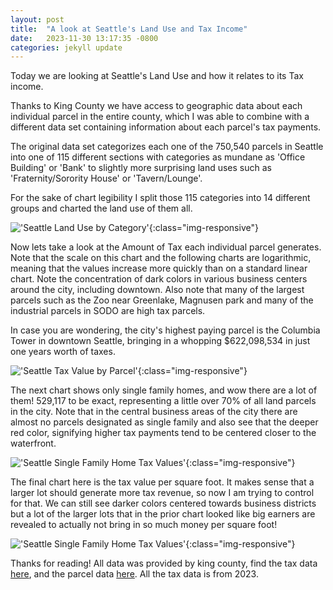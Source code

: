 ```yaml
---
layout: post
title:  "A look at Seattle's Land Use and Tax Income"
date:   2023-11-30 13:17:35 -0800
categories: jekyll update
---
```


Today we are looking at Seattle's Land Use and how it relates to its Tax income.

Thanks to King County we have access to geographic data about each individual parcel in the entire county, which I was able to combine with a different data set containing information about each parcel's tax payments.

The original data set categorizes each one of the 750,540 parcels in Seattle into one of 115 different sections with categories as mundane as 'Office Building' or 'Bank' to slightly more surprising land uses such as 'Fraternity/Sorority House' or 'Tavern/Lounge'.

For the sake of chart legibility I split those 115 categories into 14 different groups and charted the land use of them all.

!['Seattle Land Use by Category'](/images/SeattleTax/Land_Use_By_Cat.png){:class="img-responsive"}

Now lets take a look at the Amount of Tax each individual parcel generates. Note that the scale on this chart and the following charts are logarithmic, meaning that the values increase more quickly than on a standard linear chart. Note the concentration of dark colors in various business centers around the city, including downtown. Also note that many of the largest parcels such as the Zoo near Greenlake, Magnusen park and many of the industrial parcels in SODO are high tax parcels.

In case you are wondering, the city's highest paying parcel is the Columbia Tower in downtown Seattle, bringing in a whopping $622,098,534 in just one years worth of taxes.

!['Seattle Tax Value by Parcel'](/images/SeattleTax/Tax_By_Parcel.png){:class="img-responsive"}

The next chart shows only single family homes, and wow there are a lot of them! 529,117 to be exact, representing a little over 70% of all land parcels in the city. Note that in the central business areas of the city there are almost no parcels designated as single family and also see that the deeper red color, signifying higher tax payments tend to be centered closer to the waterfront.

!['Seattle Single Family Home Tax Values'](/images/SeattleTax/Single_Family_Tax.png){:class="img-responsive"}

The final chart here is the tax value per square foot. It makes sense that a larger lot should generate more tax revenue, so now I am trying to control for that. We can still see darker colors centered towards business districts but a lot of the larger lots that in the prior chart looked like big earners are revealed to actually not bring in so much money per square foot!

!['Seattle Single Family Home Tax Values'](/images/SeattleTax/Tax_Per_Sq_Foot.png){:class="img-responsive"}

Thanks for reading! All data was provided by king county, find the tax data [here](https://data.kingcounty.gov/Property-Assessments/Real-Property-Tax-Receivables/dkna-i698), and the parcel data [here](https://gis-kingcounty.opendata.arcgis.com/datasets/kingcounty::parcels-for-king-county-with-address-with-property-information-parcel-address-area/explore). All the tax data is from 2023.